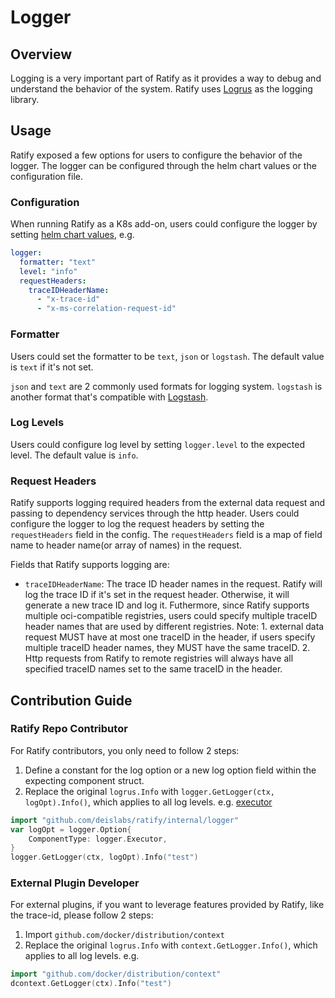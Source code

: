 # Logger

## Overview
Logging is a very important part of Ratify as it provides a way to debug and understand the behavior of the system. Ratify uses [Logrus](https://github.com/sirupsen/logrus) as the logging library.

## Usage
Ratify exposed a few options for users to configure the behavior of the logger. The logger can be configured through the helm chart values or the configuration file.

### Configuration
When running Ratify as a K8s add-on, users could configure the logger by setting [helm chart values](../../charts/ratify/values.yaml), e.g.
```yaml
logger:
  formatter: "text"
  level: "info"
  requestHeaders:
    traceIDHeaderName:
      - "x-trace-id"
      - "x-ms-correlation-request-id"
```

### Formatter
Users could set the formatter to be `text`, `json` or `logstash`. The default value is `text` if it's not set.

`json` and `text` are 2 commonly used formats for logging system. `logstash` is another format that's compatible with [Logstash](https://www.elastic.co/logstash).

### Log Levels
Users could configure log level by setting `logger.level` to the expected level. The default value is `info`.

### Request Headers
Ratify supports logging required headers from the external data request and passing to dependency services through the http header. Users could configure the logger to log the request headers by setting the `requestHeaders` field in the config. The `requestHeaders` field is a map of field name to header name(or array of names) in the request.

Fields that Ratify supports logging are:
- `traceIDHeaderName`: The trace ID header names in the request. Ratify will log the trace ID if it's set in the request header. Otherwise, it will generate a new trace ID and log it. Futhermore, since Ratify supports multiple oci-compatible registries, users could specify multiple traceID header names that are used by different registries. Note: 1. external data request MUST have at most one traceID in the header, if users specify multiple traceID header names, they MUST have the same traceID. 2. Http requests from Ratify to remote registries will always have all specified traceID names set to the same traceID in the header.

## Contribution Guide
### Ratify Repo Contributor
For Ratify contributors, you only need to follow 2 steps:
1. Define a constant for the log option or a new log option field within the expecting component struct.
2. Replace the original `logrus.Info` with `logger.GetLogger(ctx, logOpt).Info()`, which applies to all log levels.
e.g. [executor](../../pkg/executor/core/executor.go)
```go
import "github.com/deislabs/ratify/internal/logger"
var logOpt = logger.Option{
	ComponentType: logger.Executor,
}
logger.GetLogger(ctx, logOpt).Info("test")
```

### External Plugin Developer
For external plugins, if you want to leverage features provided by Ratify, like the trace-id, please follow 2 steps:
1. Import `github.com/docker/distribution/context`
2. Replace the original `logrus.Info` with `context.GetLogger.Info()`, which applies to all log levels.
e.g.
```go
import "github.com/docker/distribution/context"
dcontext.GetLogger(ctx).Info("test")
```